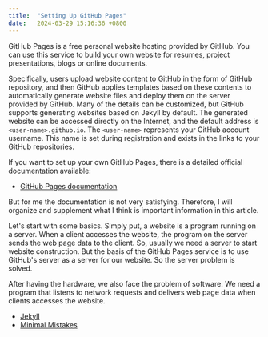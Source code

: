 ```yaml
---
title:  "Setting Up GitHub Pages"
date:   2024-03-29 15:16:36 +0800
---
```


GitHub Pages is a free personal website hosting provided by GitHub. You can use this service to build your own website for resumes, project presentations, blogs or online documents.

Specifically, users upload website content to GitHub in the form of GitHub repository, and then GitHub applies templates based on these contents to automatically generate website files and deploy them on the server provided by GitHub. Many of the details can be customized, but GitHub supports generating websites based on Jekyll by default. The generated website can be accessed directly on the Internet, and the default address is `<user-name>.github.io`. The `<user-name>` represents your GitHub account username. This name is set during registration and exists in the links to your GitHub repositories.

If you want to set up your own GitHub Pages, there is a detailed  official documentation available:

* [GitHub Pages documentation](https://docs.github.com/en/pages)

But for me the documentation is not very satisfying. Therefore, I will organize and supplement what I think is important information in this article.

Let's start with some basics. Simply put, a website is a program running on a server. When a client accesses the website, the program on the server sends the web page data to the client. So, usually we need a server to start website construction. But the basis of the GitHub Pages service is to use GitHub's server as a server for our website. So the server problem is solved.

After having the hardware, we also face the problem of software. We need a program that listens to network requests and delivers web page data when clients accesses the website.



* [Jekyll](https://jekyllrb.com/)
* [Minimal Mistakes](https://mmistakes.github.io/minimal-mistakes/)

<!--To Be Continue-->



